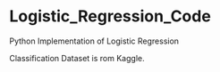 # Logistic_Regression_Code
Python Implementation of Logistic Regression


Classification Dataset is rom Kaggle.
